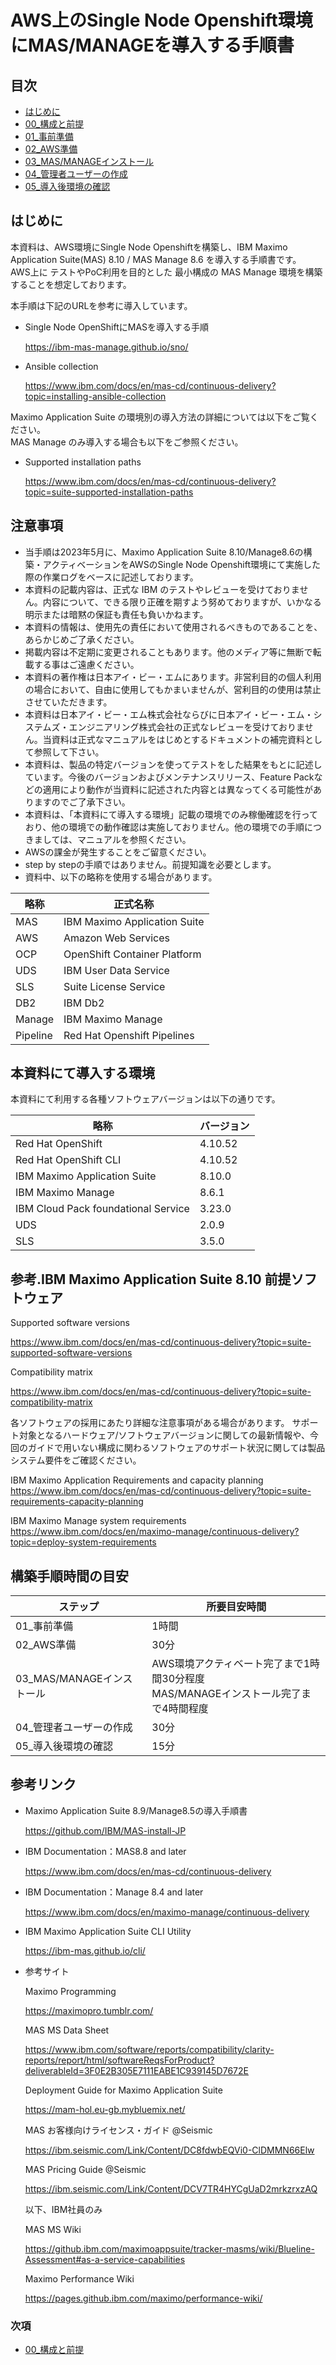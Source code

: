 # AWS上のSingle Node Openshift環境にMAS/MANAGEを導入する手順書

## 目次
- [はじめに](#はじめに)
- [00_構成と前提](00_architecture/index.md)
- [01_事前準備](01_prereqs/index.md)
- [02_AWS準備](02_aws_prepare/index.md)
- [03_MAS/MANAGEインストール](03_manageinstall/index.md)
- [04_管理者ユーザーの作成](04_maxadmin/index.md)
- [05_導入後環境の確認](05_confirm/index.md)
## はじめに
本資料は、AWS環境にSingle Node Openshiftを構築し、IBM Maximo Application Suite(MAS) 8.10 / MAS Manage 8.6 を導入する手順書です。  
AWS上に テストやPoC利用を目的とした 最小構成の MAS Manage 環境を構築することを想定しております。

本手順は下記のURLを参考に導入しています。

* Single Node OpenShiftにMASを導入する手順  

	https://ibm-mas-manage.github.io/sno/

* Ansible collection

	https://www.ibm.com/docs/en/mas-cd/continuous-delivery?topic=installing-ansible-collection

Maximo Application Suite の環境別の導入方法の詳細については以下をご覧ください。  
MAS Manage のみ導入する場合も以下をご参照ください。

* Supported installation paths

	https://www.ibm.com/docs/en/mas-cd/continuous-delivery?topic=suite-supported-installation-paths


## 注意事項
- 当手順は2023年5月に、Maximo Application Suite 8.10/Manage8.6の構築・アクティベーションをAWSのSingle Node Openshift環境にて実施した際の作業ログをベースに記述しております。
- 本資料の記載内容は、正式な IBM のテストやレビューを受けておりません。内容について、できる限り正確を期すよう努めておりますが、いかなる明示または暗黙の保証も責任も負いかねます。
- 本資料の情報は、使用先の責任において使用されるべきものであることを、あらかじめご了承ください。
- 掲載内容は不定期に変更されることもあります。他のメディア等に無断で転載する事はご遠慮ください。
- 本資料の著作権は日本アイ・ビー・エムにあります。非営利目的の個人利用の場合において、自由に使用してもかまいませんが、営利目的の使用は禁止させていただきます。
- 本資料は日本アイ・ビー・エム株式会社ならびに日本アイ・ビー・エム・システムズ・エンジニアリング株式会社の正式なレビューを受けておりません。当資料は正式なマニュアルをはじめとするドキュメントの補完資料として参照して下さい。
- 本資料は、製品の特定バージョンを使ってテストをした結果をもとに記述しています。今後のバージョンおよびメンテナンスリリース、Feature Packなどの適用により動作が当資料に記述された内容とは異なってくる可能性がありますのでご了承下さい。
- 本資料は、「本資料にて導入する環境」記載の環境でのみ稼働確認を行っており、他の環境での動作確認は実施しておりません。他の環境での手順につきましては、マニュアルを参照ください。
- AWSの課金が発生することをご留意ください。
- step by stepの手順ではありません。前提知識を必要とします。
- 資料中、以下の略称を使用する場合があります。

| 略称     | 正式名称                       |
| -------- | ------------------------------ |
| MAS      | IBM Maximo Application Suite   |
| AWS      | Amazon Web Services            |
| OCP      | OpenShift Container Platform   |
| UDS      | IBM User Data Service          |
| SLS      | Suite License Service          |
| DB2      | IBM Db2                        |
| Manage   | IBM Maximo Manage              |
| Pipeline | Red Hat Openshift Pipelines    |

## 本資料にて導入する環境
本資料にて利用する各種ソフトウェアバージョンは以下の通りです。


| 略称                                | バージョン |
| ----------------------------------- | ---------- |
| Red Hat OpenShift                   | 4.10.52    |
| Red Hat OpenShift CLI               | 4.10.52    |
| IBM Maximo Application Suite        | 8.10.0     |
| IBM Maximo Manage                   | 8.6.1      |
| IBM Cloud Pack foundational Service | 3.23.0     |
| UDS                                 | 2.0.9      |
| SLS                                 | 3.5.0      |

## 参考.IBM Maximo Application Suite 8.10 前提ソフトウェア
Supported software versions

https://www.ibm.com/docs/en/mas-cd/continuous-delivery?topic=suite-supported-software-versions

Compatibility matrix

https://www.ibm.com/docs/en/mas-cd/continuous-delivery?topic=suite-compatibility-matrix

各ソフトウェアの採用にあたり詳細な注意事項がある場合があります。
サポート対象となるハードウェア/ソフトウェアバージョンに関しての最新情報や、今回のガイドで用いない構成に関わるソフトウェアのサポート状況に関しては製品システム要件をご確認ください。

IBM Maximo Application Requirements and capacity planning  
https://www.ibm.com/docs/en/mas-cd/continuous-delivery?topic=suite-requirements-capacity-planning

IBM Maximo Manage system requirements  
https://www.ibm.com/docs/en/maximo-manage/continuous-delivery?topic=deploy-system-requirements


## 構築手順時間の目安
| ステップ                  | 所要目安時間                       |
| ------------------------- | ---------------------------------- |
| 01_事前準備               | 1時間                              |
| 02_AWS準備                | 30分                               |
| 03_MAS/MANAGEインストール | AWS環境アクティベート完了まで1時間30分程度<br>MAS/MANAGEインストール完了まで4時間程度 |
| 04_管理者ユーザーの作成   | 30分                               |
| 05_導入後環境の確認       | 15分                               |


## 参考リンク

* Maximo Application Suite 8.9/Manage8.5の導入手順書
  
    https://github.com/IBM/MAS-install-JP

* IBM Documentation：MAS8.8 and later
  
	https://www.ibm.com/docs/en/mas-cd/continuous-delivery


* IBM Documentation：Manage 8.4 and later
  
	https://www.ibm.com/docs/en/maximo-manage/continuous-delivery

* IBM Maximo Application Suite CLI Utility
  	
	https://ibm-mas.github.io/cli/


* 参考サイト
  
    Maximo Programming

	https://maximopro.tumblr.com/

	MAS MS Data Sheet

	https://www.ibm.com/software/reports/compatibility/clarity-reports/report/html/softwareReqsForProduct?deliverableId=3F0E2B305E7111EABE1C939145D7672E

	Deployment Guide for Maximo Application Suite

	https://mam-hol.eu-gb.mybluemix.net/


	MAS お客様向けライセンス・ガイド @Seismic

	https://ibm.seismic.com/Link/Content/DC8fdwbEQVi0-ClDMMN66Elw


	MAS Pricing Guide @Seismic

	https://ibm.seismic.com/Link/Content/DCV7TR4HYCgUaD2mrkzrxzAQ

	以下、IBM社員のみ

	MAS MS Wiki 

	https://github.ibm.com/maximoappsuite/tracker-masms/wiki/Blueline-Assessment#as-a-service-capabilities

	Maximo Performance Wiki

	https://pages.github.ibm.com/maximo/performance-wiki/


### 次項
- [00_構成と前提](./00_architecture/index.md)
